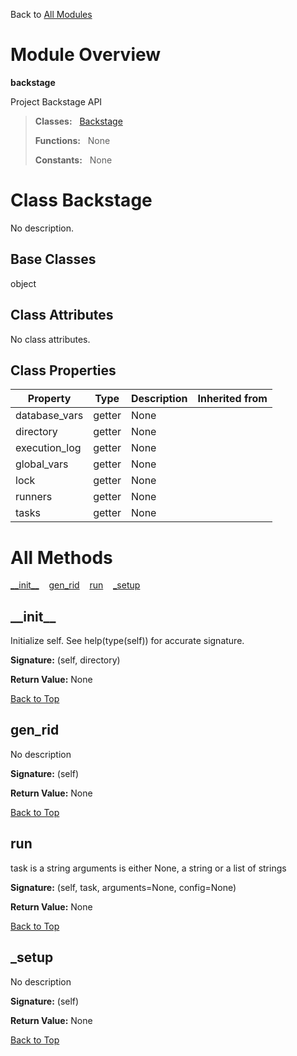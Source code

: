 Back to [All Modules](https://github.com/pyrustic/backstage/blob/master/docs/modules/README.md#readme)

# Module Overview

**backstage**
 
Project Backstage API

> **Classes:** &nbsp; [Backstage](https://github.com/pyrustic/backstage/blob/master/docs/modules/content/backstage/content/classes/Backstage.md#class-backstage)
>
> **Functions:** &nbsp; None
>
> **Constants:** &nbsp; None

# Class Backstage
No description.

## Base Classes
object

## Class Attributes
No class attributes.

## Class Properties
|Property|Type|Description|Inherited from|
|---|---|---|---|
|database_vars|getter|None||
|directory|getter|None||
|execution_log|getter|None||
|global_vars|getter|None||
|lock|getter|None||
|runners|getter|None||
|tasks|getter|None||



# All Methods
[\_\_init\_\_](#__init__) &nbsp;&nbsp; [gen\_rid](#gen_rid) &nbsp;&nbsp; [run](#run) &nbsp;&nbsp; [\_setup](#_setup)

## \_\_init\_\_
Initialize self.  See help(type(self)) for accurate signature.



**Signature:** (self, directory)





**Return Value:** None

[Back to Top](#module-overview)


## gen\_rid
No description



**Signature:** (self)





**Return Value:** None

[Back to Top](#module-overview)


## run
task is a string
arguments is either None, a string or a list of strings



**Signature:** (self, task, arguments=None, config=None)





**Return Value:** None

[Back to Top](#module-overview)


## \_setup
No description



**Signature:** (self)





**Return Value:** None

[Back to Top](#module-overview)



